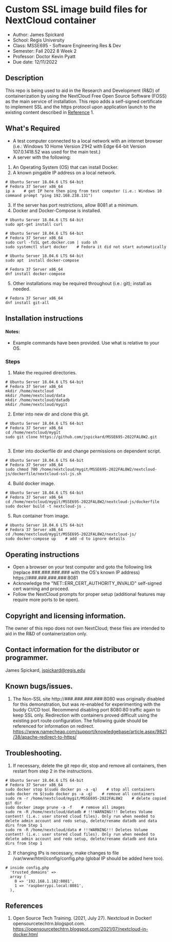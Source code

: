 # Custom SSL image build files for NextCloud container
- Author: James Spickard
- School: Regis University
- Class: MSSE695 - Software Engineering Res & Dev
- Semester: Fall 2022 8 Week 2
- Professor: Doctor Kevin Pyatt
- Due date: 12/11/2022

## Description
This repo is being used to aid in the Research and Development (R&D) of containerization by using the NextCloud Free Open Source Software (FOSS) as the main service of installation. This repo adds a self-signed certificate to implement SSL and the https protocol upon application launch to the existing content described in [Reference](https://github.com/jspickard/MSSE695-2022FAL8W2#references) 1.

## What's Required
- A test computer connected to a local network with an internet browser (i.e.: Windows 10 Home Version 21H2 with Edge 64-bit Version 107.0.1418.52 was used for the main test.)
- A server with the following:
1.  An Operating System (OS) that can install Docker.
2.  A known pingable IP address on a local network.
```shell
# Ubuntu Server 18.04.6 LTS 64-bit
# Fedora 37 Server x86_64 
ip a    # get IP here then ping from test computer (i.e.: Windows 10 command prompt "ping 192.168.238.131")

```
3.  If the server has port restrictions, allow 8081 at a minimum.
4. Docker and Docker-Compose is installed.
```shell
# Ubuntu Server 18.04.6 LTS 64-bit
sudo apt-get install curl

```
```shell
# Ubuntu Server 18.04.6 LTS 64-bit
# Fedora 37 Server x86_64 
sudo curl -fsSL get.docker.com | sudo sh
sudo systemctl start docker    # Fedora it did not start automatically

```
```shell
# Ubuntu Server 18.04.6 LTS 64-bit
sudo apt  install docker-compose

```
```shell
# Fedora 37 Server x86_64 
dnf install docker-compose

```
5. Other installations may be required throughout (i.e.: git); install as needed.
```shell
# Fedora 37 Server x86_64 
dnf install git-all

```

## Installation instructions
#### Notes: 
- Example commands have been provided. Use what is relative to your OS. 
### Steps
1. Make the required directories.
```shell
# Ubuntu Server 18.04.6 LTS 64-bit
# Fedora 37 Server x86_64 
mkdir /home/nextcloud
mkdir /home/nextcloud/data
mkdir /home/nextcloud/datadb
mkdir /home/nextcloud/mygit

```
2. Enter into new dir and clone this git.
```shell
# Ubuntu Server 18.04.6 LTS 64-bit
# Fedora 37 Server x86_64 
cd /home/nextcloud/mygit
sudo git clone https://github.com/jspickard/MSSE695-2022FAL8W2.git


```
3. Enter into dockerfile dir and change permissions on dependent script.
```shell
# Ubuntu Server 18.04.6 LTS 64-bit
# Fedora 37 Server x86_64 
sudo chmod 700 /home/nextcloud/mygit/MSSE695-2022FAL8W2/nextcloud-js/dockerfile/nextcloud-ssl-js.sh

```
4. Build docker image.
```shell
# Ubuntu Server 18.04.6 LTS 64-bit
# Fedora 37 Server x86_64 
cd /home/nextcloud/mygit/MSSE695-2022FAL8W2/nextcloud-js/dockerfile
sudo docker build -t nextcloud-js .

```
5. Run container from image.
```shell
# Ubuntu Server 18.04.6 LTS 64-bit
# Fedora 37 Server x86_64 
cd /home/nextcloud/mygit/MSSE695-2022FAL8W2/nextcloud-js/
sudo docker-compose up    # add -d to ignore details

```

## Operating instructions
- Open a browser on your test computer and goto the following link (replace ###.###.###.### with the OS's known IP address)
https://###.###.###.###:8081
- Acknowledge the "NET::ERR_CERT_AUTHORITY_INVALID" self-signed cert warning and proceed.
- Follow the NextCloud prompts for proper setup (additional features may require more ports to be open).

## Copyright and licensing information.
The owner of this repo does not own NextCloud; these files are intended to aid in the R&D of containerization only.

## Contact information for the distributor or programmer.
James Spickard, jspickard@regis.edu

## Known bugs/issues.
1.  The Non-SSL site http://###.###.###.###:8080 was originally disabled for this demonstration, but was re-enabled for experimenting with the buddy CI/CD tool. Recommend disabling port 8080:80 traffic again to keep SSL only. Redirection with containers proved difficult using the existing port route configuration. The following guide should be referenced for information on redirect.
https://www.namecheap.com/support/knowledgebase/article.aspx/9821/38/apache-redirect-to-https/

## Troubleshooting.
1. If necessary, delete the git repo dir, stop and remove all containers, then restart from step 2 in the instructions.
```shell
# Ubuntu Server 18.04.6 LTS 64-bit
# Fedora 37 Server x86_64 
sudo docker stop $(sudo docker ps -a -q)    # stop all containers
sudo docker rm $(sudo docker ps -a -q)    # remove all containers
sudo rm -r /home/nextcloud/mygit/MSSE695-2022FAL8W2    # delete copied git dir
sudo docker image prune -a -f    # remove all images
sudo rm -R /home/nextcloud/datadb # !!!WARNING!!! Deletes Volume content! (i.e.: user stored cloud files). Only run when needed to delete admin account and redo setup, delete/rename datadb and data dirs from Step 1
sudo rm -R /home/nextcloud/data # !!!WARNING!!! Deletes Volume content! (i.e.: user stored cloud files). Only run when needed to delete admin account and redo setup, delete/rename datadb and data dirs from Step 1
```

2. If changing IPs is necessary, make changes to file /var/www/html/config/config.php (global IP should be added here too).
```shell
# inside config.php
  'trusted_domains' =>
  array (
    0 => '192.168.1.182:8081',
    1 => 'raspberrypi.local:8081',
  ),
```

## References
1. Open Source Tech Training. (2021, July 27). Nextcloud in Docker! opensourcetechtrn.blogspot.com. https://opensourcetechtrn.blogspot.com/2021/07/nextcloud-in-docker.html 
